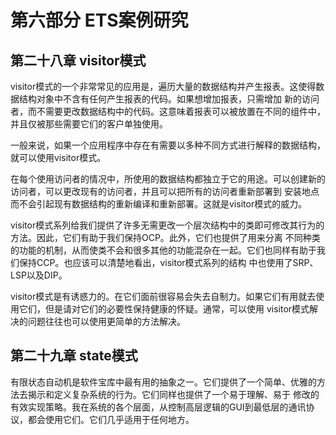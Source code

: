 # 第六部分 ETS案例研究

## 第二十八章 visitor模式

visitor模式的一个非常常见的应用是，遍历大量的数据结构并产生报表。这使得数据结构对象中不含有任何产生报表的代码。如果想增加报表，只需增加
新的访问者，而不需要更改数据结构中的代码。这意味着报表可以被放置在不同的组件中，并且仅被那些需要它们的客户单独使用。

一般来说，如果一个应用程序中存在有需要以多种不同方式进行解释的数据结构，就可以使用visitor模式。

在每个使用访问者的情况中，所使用的数据结构都独立于它的用途。可以创建新的访问者，可以更改现有的访问者，并且可以把所有的访问者重新部署到
安装地点而不会引起现有数据结构的重新编译和重新部署。这就是visitor模式的威力。

visitor模式系列给我们提供了许多无需更改一个层次结构中的类即可修改其行为的方法。因此，它们有助于我们保持OCP。此外，它们也提供了用来分离
不同种类的功能的机制，从而使类不会和很多其他的功能混杂在一起。它们也同样有助于我们保持CCP。也应该可以清楚地看出，visitor模式系列的结构
中也使用了SRP、LSP以及DIP。

visitor模式是有诱惑力的。在它们面前很容易会失去自制力。如果它们有用就去使用它们，但是请对它们的必要性保持健康的怀疑。通常，可以使用
visitor模式解决的问题往往也可以使用更简单的方法解决。

## 第二十九章 state模式

有限状态自动机是软件宝库中最有用的抽象之一。它们提供了一个简单、优雅的方法去揭示和定义复杂系统的行为。它们同样也提供了一个易于理解、易于
修改的有效实现策略。我在系统的各个层面，从控制高层逻辑的GUI到最低层的通讯协议，都会使用它们。它们几乎适用于任何地方。

